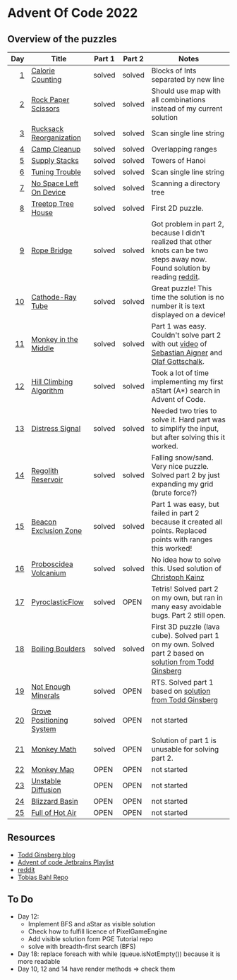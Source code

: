 # Advent Of Code 2022

## Overview of the puzzles

|  Day | Title                      | Part 1 | Part 2 | Notes                                                                                                                            |
|-----:|----------------------------|--------|--------|----------------------------------------------------------------------------------------------------------------------------------|
|  [1] | [Calorie Counting]         | solved | solved | Blocks of Ints separated by new line                                                                                             |
|  [2] | [Rock Paper Scissors]      | solved | solved | Should use map with all combinations instead of my current solution                                                              |
|  [3] | [Rucksack Reorganization]  | solved | solved | Scan single line string                                                                                                          |
|  [4] | [Camp Cleanup]             | solved | solved | Overlapping ranges                                                                                                               |
|  [5] | [Supply Stacks]            | solved | solved | Towers of Hanoi                                                                                                                  |
|  [6] | [Tuning Trouble]           | solved | solved | Scan single line string                                                                                                          |
|  [7] | [No Space Left On Device]  | solved | solved | Scanning a directory tree                                                                                                        |
|  [8] | [Treetop Tree House]       | solved | solved | First 2D puzzle.                                                                                                                 |
|  [9] | [Rope Bridge]              | solved | solved | Got problem in part 2, because I didn't realized that other knots can be two steps away now. Found solution by reading [reddit]. |
| [10] | [Cathode-Ray Tube]         | solved | solved | Great puzzle! This time the solution is no number it is text displayed on a device!                                              |
| [11] | [Monkey in the Middle]     | solved | solved | Part 1 was easy. Couldn't solve part 2 with out [video][Day11-Video] of [Sebastian Aigner][sebi] and [Olaf Gottschalk][olaf].    |
| [12] | [Hill Climbing Algorithm]  | solved | solved | Took a lot of time implementing my first aStart (A*) search in Advent of Code.                                                   |
| [13] | [Distress Signal]          | solved | solved | Needed two tries to solve it. Hard part was to simplify the input, but after solving this it worked.                             |
| [14] | [Regolith Reservoir]       | solved | solved | Falling snow/sand. Very nice puzzle. Solved part 2 by just expanding my grid (brute force?)                                      |
| [15] | [Beacon Exclusion Zone]    | solved | solved | Part 1 was easy, but failed in part 2 because it created all points. Replaced points with ranges this worked!                    |
| [16] | [Proboscidea Volcanium]    | solved | solved | No idea how to solve this. Used solution of [Christoph Kainz][Day16-CK]                                                          |
| [17] | [PyroclasticFlow]          | solved | OPEN   | Tetris! Solved part 2 on my own, but ran in many easy avoidable bugs. Part 2 still open.                                         |
| [18] | [Boiling Boulders]         | solved | solved | First 3D puzzle (lava cube). Solved part 1 on my own. Solved part 2 based on [solution from Todd Ginsberg][Day18-TG]             |
| [19] | [Not Enough Minerals]      | solved | OPEN   | RTS. Solved part 1 based on [solution from Todd Ginsberg][Day19-TG]                                                              |
| [20] | [Grove Positioning System] | solved | OPEN   | not started                                                                                                                      |
| [21] | [Monkey Math]              | solved | OPEN   | Solution of part 1 is unusable for solving part 2.                                                                               |
| [22] | [Monkey Map]               | OPEN   | OPEN   | not started                                                                                                                      |
| [23] | [Unstable Diffusion]       | OPEN   | OPEN   | not started                                                                                                                      |
| [24] | [Blizzard Basin]           | OPEN   | OPEN   | not started                                                                                                                      |
| [25] | [Full of Hot Air]          | OPEN   | OPEN   | not started                                                                                                                      |

## Resources

* [Todd Ginsberg blog][todd]
* [Advent of code Jetbrains Playlist][jetbrains]
* [reddit][reddit]
* [Tobias Bahl Repo][tobi]


## To Do
* Day 12:
  * Implement BFS and aStar as visible solution
  * Check how to fulfill licence of PixelGameEngine
  * Add visible solution form PGE Tutorial repo
  * solve with breadth-first search (BFS)
* Day 18: replace foreach with while (queue.isNotEmpty()) because it is more readable
* Day 10, 12 and 14 have render methods => check them

[1]: src/main/kotlin/Day01.kt
[2]: src/main/kotlin/Day02.kt
[3]: src/main/kotlin/Day03.kt
[4]: src/main/kotlin/Day04.kt
[5]: src/main/kotlin/Day05.kt
[6]: src/main/kotlin/Day06.kt
[7]: src/main/kotlin/Day07.kt
[8]: src/main/kotlin/Day08.kt
[9]: src/main/kotlin/Day09.kt
[10]: src/main/kotlin/Day10.kt
[11]: src/main/kotlin/Day11.kt
[12]: src/main/kotlin/Day12.kt
[13]: src/main/kotlin/Day13.kt
[14]: src/main/kotlin/Day14.kt
[15]: src/main/kotlin/Day15.kt
[16]: src/main/kotlin/Day16.kt
[17]: src/main/kotlin/Day17.kt
[18]: src/main/kotlin/Day18.kt
[19]: src/main/kotlin/Day19.kt
[20]: src/main/kotlin/Day20.kt
[21]: src/main/kotlin/Day21.kt
[22]: src/main/kotlin/Day22.kt
[23]: src/main/kotlin/Day23.kt
[24]: src/main/kotlin/Day24.kt
[25]: src/main/kotlin/Day25.kt


[Day11-Video]: https://youtu.be/1eBSyPe_9j0?list=PLlFc5cFwUnmwxQlKf8uWp-la8BVSTH47J
[Day16-CK]: https://github.com/ckainz11/AdventOfCode2022/blob/main/src/main/kotlin/days/day16/Day16.kt
[Day18-TG]: https://todd.ginsberg.com/post/advent-of-code/2022/day18/
[Day19-TG]: https://todd.ginsberg.com/post/advent-of-code/2022/day19/

[reddit]: https://www.reddit.com/r/adventofcode/
[sebi]: https://github.com/SebastianAigner
[olaf]: https://github.com/Zordid
[todd]: https://todd.ginsberg.com/post/advent-of-code/2022/
[tobi]: https://github.com/tobias-bahls/advent-of-code
[jetbrains]: https://www.youtube.com/playlist?list=PLlFc5cFwUnmwxQlKf8uWp-la8BVSTH47J

[Calorie Counting]: https://adventofcode.com/2022/day/1         
[Rock Paper Scissors]: https://adventofcode.com/2022/day/2      
[Rucksack Reorganization]: https://adventofcode.com/2022/day/3  
[Camp Cleanup]: https://adventofcode.com/2022/day/4             
[Supply Stacks]: https://adventofcode.com/2022/day/5            
[Tuning Trouble]: https://adventofcode.com/2022/day/6           
[No Space Left On Device]: https://adventofcode.com/2022/day/7  
[Treetop Tree House]: https://adventofcode.com/2022/day/8       
[Rope Bridge]: https://adventofcode.com/2022/day/9              
[Cathode-Ray Tube]: https://adventofcode.com/2022/day/10         
[Monkey in the Middle]: https://adventofcode.com/2022/day/11     
[Hill Climbing Algorithm]: https://adventofcode.com/2022/day/12  
[Distress Signal]: https://adventofcode.com/2022/day/13          
[Regolith Reservoir]: https://adventofcode.com/2022/day/14       
[Beacon Exclusion Zone]: https://adventofcode.com/2022/day/15    
[Proboscidea Volcanium]: https://adventofcode.com/2022/day/16    
[PyroclasticFlow]: https://adventofcode.com/2022/day/17          
[Boiling Boulders]: https://adventofcode.com/2022/day/18         
[Not Enough Minerals]: https://adventofcode.com/2022/day/19      
[Grove Positioning System]: https://adventofcode.com/2022/day/20
[Monkey Math]: https://adventofcode.com/2022/day/21              
[Monkey Map]: https://adventofcode.com/2022/day/22               
[Unstable Diffusion]: https://adventofcode.com/2022/day/23       
[Blizzard Basin]: https://adventofcode.com/2022/day/24           
[Full of Hot Air]: https://adventofcode.com/2022/day/25          